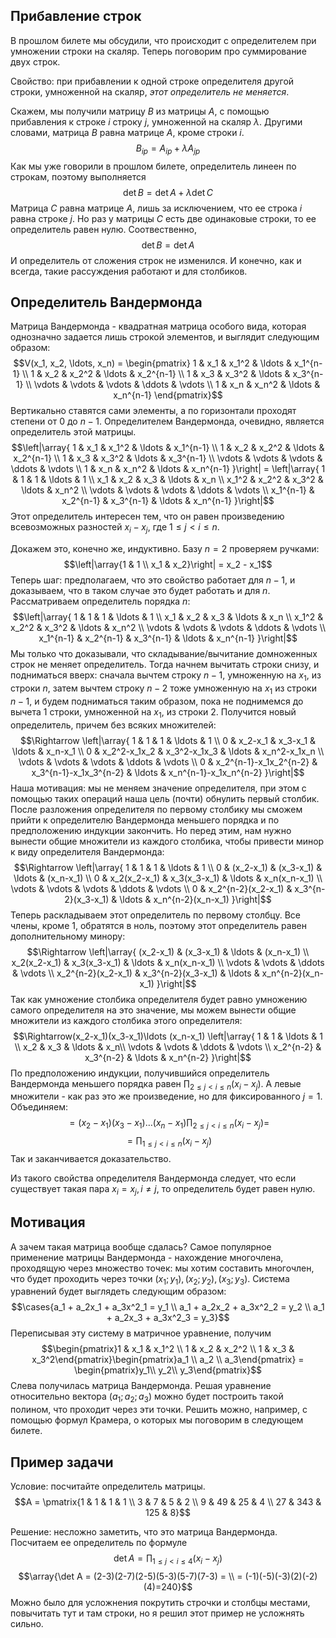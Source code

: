 ## Прибавление строк
В прошлом билете мы обсудили, что происходит с определителем при умножении строки на скаляр. Теперь поговорим про суммирование двух строк.

Свойство: при прибавлении к одной строке определителя другой строки, умноженной на скаляр, *этот определитель не меняется*.

Скажем, мы получили матрицу $B$ из матрицы $A$, с помощью прибавления к строке $i$ строку $j$, умноженной на скаляр $\lambda$. Другими словами, матрица $B$ равна матрице $A$, кроме строки $i$.
$$B_{ip} = A_{ip} + \lambda A_{jp}$$
Как мы уже говорили в прошлом билете, определитель линеен по строкам, поэтому выполняется $$\det B = \det A + \lambda \det C$$
Матрица $C$ равна матрице $A$, лишь за исключением, что ее строка $i$ равна строке $j$. Но раз у матрицы $C$ есть две одинаковые строки, то ее определитель равен нулю. Соотвественно,
$$\det B = \det A$$
И определитель от сложения строк не изменился. И конечно, как и всегда, такие рассуждения работают и для столбиков.
## Определитель Вандермонда
Матрица Вандермонда - квадратная матрица особого вида, которая однозначно задается лишь строкой элементов, и выглядит следующим образом:
$$V(x_1, x_2, \ldots, x_n) = \begin{pmatrix}
1 & x_1 & x_1^2 & \ldots & x_1^{n-1} \\
1 & x_2 & x_2^2 & \ldots & x_2^{n-1} \\
1 & x_3 & x_3^2 & \ldots & x_3^{n-1} \\
\vdots & \vdots & \vdots & \ddots & \vdots \\
1 & x_n & x_n^2 & \ldots & x_n^{n-1}
\end{pmatrix}$$
Вертикально ставятся сами элементы, а по горизонтали проходят степени от $0$ до $n-1$.
Определителем Вандермонда, очевидно, является определитель этой матрицы.
$$\left|\array{
1 & x_1 & x_1^2 & \ldots & x_1^{n-1} \\
1 & x_2 & x_2^2 & \ldots & x_2^{n-1} \\
1 & x_3 & x_3^2 & \ldots & x_3^{n-1} \\
\vdots & \vdots & \vdots & \ddots & \vdots \\
1 & x_n & x_n^2 & \ldots & x_n^{n-1}
}\right| = \left|\array{
1 & 1 & 1 & \ldots & 1 \\
x_1 & x_2 & x_3 & \ldots & x_n \\
x_1^2 & x_2^2 & x_3^2 & \ldots & x_n^2 \\
\vdots & \vdots & \vdots & \ddots & \vdots \\
x_1^{n-1} & x_2^{n-1} & x_3^{n-1} & \ldots & x_n^{n-1}
}\right|$$
Этот определитель интересен тем, что он равен произведению всевозможных разностей $x_i - x_j$, где $1 \leq j < i \leq n$.

Докажем это, конечно же, индуктивно. Базу $n=2$ проверяем ручками:
$$\left|\array{1 & 1 \\ x_1 & x_2}\right| = x_2 - x_1$$
Теперь шаг: предполагаем, что это свойство работает для $n-1$, и доказываем, что в таком случае это будет работать и для $n$.
Рассматриваем определитель порядка $n$:
$$\left|\array{
1 & 1 & 1 & \ldots & 1 \\
x_1 & x_2 & x_3 & \ldots & x_n \\
x_1^2 & x_2^2 & x_3^2 & \ldots & x_n^2 \\
\vdots & \vdots & \vdots & \ddots & \vdots \\
x_1^{n-1} & x_2^{n-1} & x_3^{n-1} & \ldots & x_n^{n-1}
}\right|$$
Мы только что доказывали, что складывание/вычитание домноженных строк не меняет определитель. Тогда начнем вычитать строки снизу, и подниматься вверх: сначала вычтем строку $n-1$, умноженную на $x_1$, из строки $n$, затем вычтем строку $n-2$ тоже умноженную на $x_1$ из строки $n-1$, и будем подниматься таким образом, пока не поднимемся до вычета $1$ строки, умноженной на $x_1$, из строки $2$. Получится новый определитель, причем без всяких множителей:
$$\Rightarrow \left|\array{
1 & 1 & 1 & \ldots & 1 \\
0 & x_2-x_1 & x_3-x_1 & \ldots & x_n-x_1 \\
0 & x_2^2-x_1x_2 & x_3^2-x_1x_3 & \ldots & x_n^2-x_1x_n \\
\vdots & \vdots & \vdots & \ddots & \vdots \\
0 & x_2^{n-1}-x_1x_2^{n-2} & x_3^{n-1}-x_1x_3^{n-2} & \ldots & x_n^{n-1}-x_1x_n^{n-2}
}\right|$$
Наша мотивация: мы не меняем значение определителя, при этом с помощью таких операций наша цель (почти) обнулить первый столбик. После разложения определителя по первому столбику мы сможем прийти к определителю Вандермонда меньшего порядка и по предположению индукции закончить. Но перед этим, нам нужно вынести общие множители из каждого столбика, чтобы привести минор к виду определителя Вандермонда:
$$\Rightarrow \left|\array{
1 & 1 & 1 & \ldots & 1 \\
0 & (x_2-x_1) & (x_3-x_1) & \ldots & (x_n-x_1) \\
0 & x_2(x_2-x_1) & x_3(x_3-x_1) & \ldots & x_n(x_n-x_1) \\
\vdots & \vdots & \vdots & \ddots & \vdots \\
0 & x_2^{n-2}(x_2-x_1) & x_3^{n-2}(x_3-x_1) & \ldots & x_n^{n-2}(x_n-x_1)
}\right|$$
Теперь раскладываем этот определитель по первому столбцу. Все члены, кроме 1, обратятся в ноль, поэтому этот определитель равен дополнительному минору:
$$\Rightarrow \left|\array{
(x_2-x_1) & (x_3-x_1) & \ldots & (x_n-x_1) \\
x_2(x_2-x_1) & x_3(x_3-x_1) & \ldots & x_n(x_n-x_1) \\
\vdots & \vdots & \ddots & \vdots \\
x_2^{n-2}(x_2-x_1) & x_3^{n-2}(x_3-x_1) & \ldots & x_n^{n-2}(x_n-x_1)
}\right|$$
Так как умножение столбика определителя будет равно умножению самого определителя на это значение, мы можем вынести общие множители из каждого столбика этого определителя:
$$\Rightarrow(x_2-x_1)(x_3-x_1)\ldots (x_n-x_1) \left|\array{
1 & 1 & \ldots & 1 \\
x_2 & x_3 & \ldots & x_n\\
\vdots & \vdots & \ddots & \vdots \\
x_2^{n-2} & x_3^{n-2} & \ldots & x_n^{n-2}
}\right|$$
По предположению индукции, получившийся определитель Вандермонда меньшего порядка равен $\prod_{2 \leq j < i \leq n} (x_i - x_j)$. А левые множители - как раз это же произведение, но для фиксированного $j=1$. Объединяем:
$$= (x_2-x_1)(x_3-x_1)\ldots(x_n-x_1)\prod_{2 \leq j < i \leq n} (x_i - x_j) = $$
$$= \prod_{1 \leq j < i \leq n} (x_i - x_j)$$
Так и заканчивается доказательство.

Из такого свойства определителя Вандермонда следует, что если существует такая пара $x_i = x_j, i \neq j$, то определитель будет равен нулю.
## Мотивация
А зачем такая матрица вообще сдалась? Самое популярное применение матрицы Вандермонда - нахождение многочлена, проходящую через множество точек: мы хотим составить многочлен, что будет проходить через точки $(x_1; y_1), (x_2; y_2), (x_3; y_3)$. Система уравнений будет выглядеть следующим образом:
$$\cases{a_1 + a_2x_1 + a_3x^2_1 = y_1 \\ a_1 + a_2x_2 + a_3x^2_2 = y_2 \\ a_1 + a_2x_3 + a_3x^2_3 = y_3}$$
Переписывая эту систему в матричное уравнение, получим
$$\begin{pmatrix}1 & x_1 & x_1^2 \\ 1 & x_2 & x_2^2 \\ 1 & x_3 & x_3^2\end{pmatrix}\begin{pmatrix}a_1 \\ a_2 \\ a_3\end{pmatrix} = \begin{pmatrix}y_1\\ y_2\\ y_3\end{pmatrix}$$
Слева получилась матрица Вандермонда. Решая уравнение относительно вектора $(a_1; a_2; a_3)$ можно будет построить такой полином, что проходит через эти точки. Решить можно, например, с помощью формул Крамера, о которых мы поговорим в следующем билете.
## Пример задачи
Условие: посчитайте определитель матрицы. $$A = \pmatrix{1 & 1 & 1 & 1 \\ 3 & 7 & 5 & 2 \\ 9 & 49 & 25 & 4 \\ 27 & 343 & 125 & 8}$$

Решение: несложно заметить, что это матрица Вандермонда. Посчитаем ее определитель по формуле $$\det A = \prod_{1 \leq j < i \leq 4} (x_i - x_j)$$
$$\array{\det A = (2-3)(2-7)(2-5)(5-3)(5-7)(7-3) = \\ = (-1)(-5)(-3)(2)(-2)(4)=240}$$
Можно было для усложнения покрутить строчки и столбцы местами, повычитать тут и там строки, но я решил этот пример не усложнять сильно.
